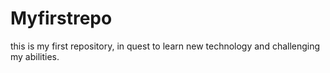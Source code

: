 Myfirstrepo
===========

this is my first repository, in quest to learn new technology and challenging my abilities.
